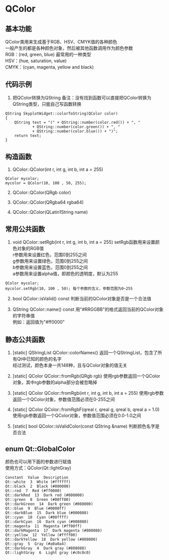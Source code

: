 # QColor

## 基本功能
QColor类用来生成基于RGB、HSV、CMYK值的各种颜色  
一般产生的都是各种颜色对象，然后被其他函数调用作为颜色参数  
RGB：(red, green, blue) 最常用的一种类型  
HSV：(hue, saturation, value)  
CMYK：(cyan, magenta, yellow and black)  


## 代码示例
1. 把QColor转换为QString
备注：没有找到函数可以直接把QColor转换为QString类型，只能自己写函数转换  
```
QString SkyplotWidget::colorToString(QColor color)
{
    QString text = "(" + QString::number(color.red()) + ", "
            + QString::number(color.green()) + ", "
            + QString::number(color.blue()) + ")";
    return text;
}
```


## 构造函数
1. QColor::QColor(int r, int g, int b, int a = 255)
```
QColor mycolor;
mycolor = QColor(10, 100 , 50, 255);
```
2. QColor::QColor(QRgb color)

3. QColor::QColor(QRgba64 rgba64)

4. QColor::QColor(QLatin1String name)


## 常用公共函数
1. void QColor::setRgb(int r, int g, int b, int a = 255)
setRgb函数用来设置颜色对象的RGB值  
r参数用来设置红色，范围0到255之间  
g参数用来设置绿色，范围0到255之间  
b参数用来设置蓝色，范围0到255之间  
a参数用来设置alpha值，即颜色的透明度，默认为255  
```
QColor mycolor;
mycolor.setRgb(10, 100 , 50); 每个参数的含义，参数范围为0~255
```

2. bool QColor::isValid() const
判断当前的QColor对象是否是一个合法值  

3. QString QColor::name() const
用"#RRGGBB"的格式返回当前的QColor对象的字符串值  
例如：返回值为"#ff0000"  


## 静态公共函数
1. [static] QStringList QColor::colorNames()
返回一个QStringList，包含了所有Qt中已知的颜色的名字  
经过测试，颜色本身一共148种，且与QColor对象的值无关  

2. [static] QColor QColor::fromRgb(QRgb rgb)
使用rgb参数返回一个QColor对象，其中rgb参数的alpha部分会被忽略掉  

3. [static] QColor QColor::fromRgb(int r, int g, int b, int a = 255)
使用rgb参数返回一个QColor对象，参数值范围必须在0-255之间  

3. [static] QColor QColor::fromRgbF(qreal r, qreal g, qreal b, qreal a = 1.0)
使用rgb参数返回一个QColor对象，参数值范围必须在0.0-1.0之间  

4. [static] bool QColor::isValidColor(const QString &name)
判断颜色名字是否合法  


## enum Qt::GlobalColor
颜色也可以用下面的参数进行赋值  
使用方式：QColor(Qt::lightGray)  
```
Constant  Value  Description
Qt::white  3  White (#ffffff)
Qt::black  2  Black (#000000)
Qt::red  7  Red (#ff0000)
Qt::darkRed  13  Dark red (#800000)
Qt::green  8  Green (#00ff00) 
Qt::darkGreen  14  Dark green (#008000) 
Qt::blue  9  Blue (#0000ff) 
Qt::darkBlue  15  Dark blue (#000080) 
Qt::cyan  10  Cyan (#00ffff) 
Qt::darkCyan  16  Dark cyan (#008080) 
Qt::magenta  11  Magenta (#ff00ff) 
Qt::darkMagenta  17  Dark magenta (#800080) 
Qt::yellow  12  Yellow (#ffff00) 
Qt::darkYellow  18  Dark yellow (#808000) 
Qt::gray  5  Gray (#a0a0a4) 
Qt::darkGray  4  Dark gray (#808080) 
Qt::lightGray  6  Light gray (#c0c0c0) 
```


